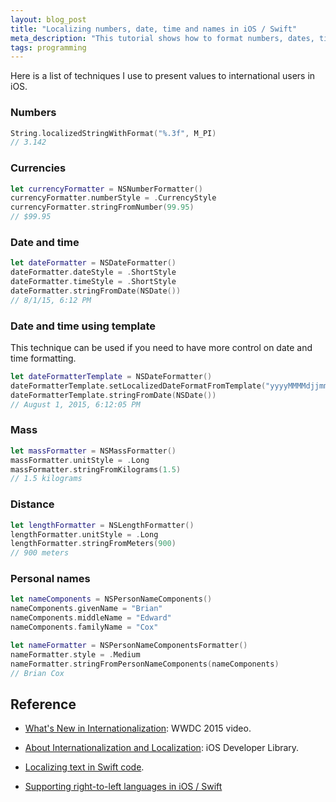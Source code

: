 ```yaml
---
layout: blog_post
title: "Localizing numbers, date, time and names in iOS / Swift"
meta_description: "This tutorial shows how to format numbers, dates, times and names for different languages in iOS using Swift."
tags: programming
---
```


Here is a list of techniques I use to present values to international users in iOS.

### Numbers

```swift
String.localizedStringWithFormat("%.3f", M_PI)
// 3.142
```

### Currencies

```swift
let currencyFormatter = NSNumberFormatter()
currencyFormatter.numberStyle = .CurrencyStyle
currencyFormatter.stringFromNumber(99.95)
// $99.95
```

### Date and time

```swift
let dateFormatter = NSDateFormatter()
dateFormatter.dateStyle = .ShortStyle
dateFormatter.timeStyle = .ShortStyle
dateFormatter.stringFromDate(NSDate())
// 8/1/15, 6:12 PM
```

### Date and time using template

This technique can be used if you need to have more control on date and time formatting.

```swift
let dateFormatterTemplate = NSDateFormatter()
dateFormatterTemplate.setLocalizedDateFormatFromTemplate("yyyyMMMMdjjmmss")
dateFormatterTemplate.stringFromDate(NSDate())
// August 1, 2015, 6:12:05 PM
```

### Mass

```swift
let massFormatter = NSMassFormatter()
massFormatter.unitStyle = .Long
massFormatter.stringFromKilograms(1.5)
// 1.5 kilograms
```

### Distance

```swift
let lengthFormatter = NSLengthFormatter()
lengthFormatter.unitStyle = .Long
lengthFormatter.stringFromMeters(900)
// 900 meters
```

### Personal names

```swift
let nameComponents = NSPersonNameComponents()
nameComponents.givenName = "Brian"
nameComponents.middleName = "Edward"
nameComponents.familyName = "Cox"

let nameFormatter = NSPersonNameComponentsFormatter()
nameFormatter.style = .Medium
nameFormatter.stringFromPersonNameComponents(nameComponents)
// Brian Cox
```

## Reference

* [What's New in Internationalization](https://developer.apple.com/videos/play/wwdc2015-227/): WWDC 2015 video.

* [About Internationalization and Localization](https://developer.apple.com/library/ios/documentation/MacOSX/Conceptual/BPInternational/Introduction/Introduction.html): iOS Developer Library.

* [Localizing text in Swift code](/blog/localizing-text-in-swift).

* [Supporting right-to-left languages in iOS / Swift](/blog/supporting-right-to-left-languages-in-ios-with-swift/)